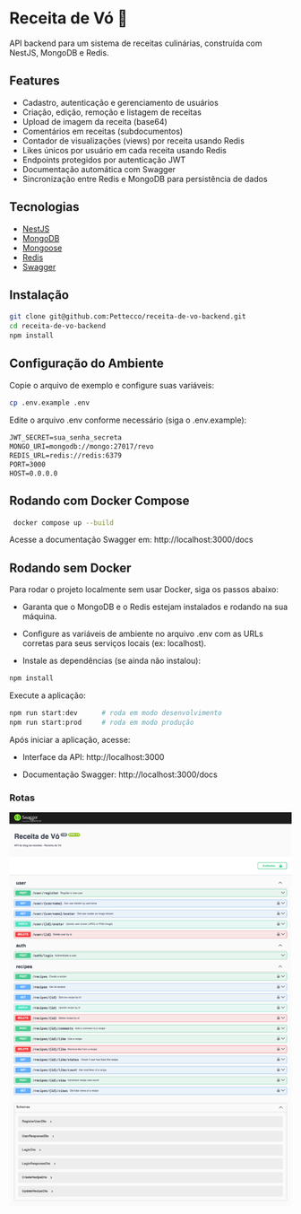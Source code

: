 # Receita de Vó 🍲

API backend para um sistema de receitas culinárias, construída com NestJS, MongoDB e Redis.

## Features

- Cadastro, autenticação e gerenciamento de usuários
- Criação, edição, remoção e listagem de receitas
- Upload de imagem da receita (base64)
- Comentários em receitas (subdocumentos)
- Contador de visualizações (views) por receita usando Redis
- Likes únicos por usuário em cada receita usando Redis
- Endpoints protegidos por autenticação JWT
- Documentação automática com Swagger
- Sincronização entre Redis e MongoDB para persistência de dados

## Tecnologias

- [NestJS](https://nestjs.com/)
- [MongoDB](https://www.mongodb.com/)
- [Mongoose](https://mongoosejs.com/)
- [Redis](https://redis.io/)
- [Swagger](https://swagger.io/)

## Instalação

```bash
git clone git@github.com:Pettecco/receita-de-vo-backend.git
cd receita-de-vo-backend
npm install
```

## Configuração do Ambiente

Copie o arquivo de exemplo e configure suas variáveis:

```bash
cp .env.example .env
```

Edite o arquivo .env conforme necessário (siga o .env.example):
```
JWT_SECRET=sua_senha_secreta
MONGO_URI=mongodb://mongo:27017/revo
REDIS_URL=redis://redis:6379
PORT=3000
HOST=0.0.0.0
```

## Rodando com Docker Compose

```bash
 docker compose up --build
```
Acesse a documentação Swagger em:
http://localhost:3000/docs

## Rodando sem Docker

Para rodar o projeto localmente sem usar Docker, siga os passos abaixo:

   * Garanta que o MongoDB e o Redis estejam instalados e rodando na sua máquina.

   * Configure as variáveis de ambiente no arquivo .env com as URLs corretas para seus serviços locais (ex: localhost).

   * Instale as dependências (se ainda não instalou):

```bash
npm install
```
Execute a aplicação:

```bash
npm run start:dev      # roda em modo desenvolvimento
npm run start:prod     # roda em modo produção
```
Após iniciar a aplicação, acesse:

  * Interface da API: http://localhost:3000

  * Documentação Swagger: http://localhost:3000/docs


### Rotas

![print da documentação do swagger](swagger.png)


